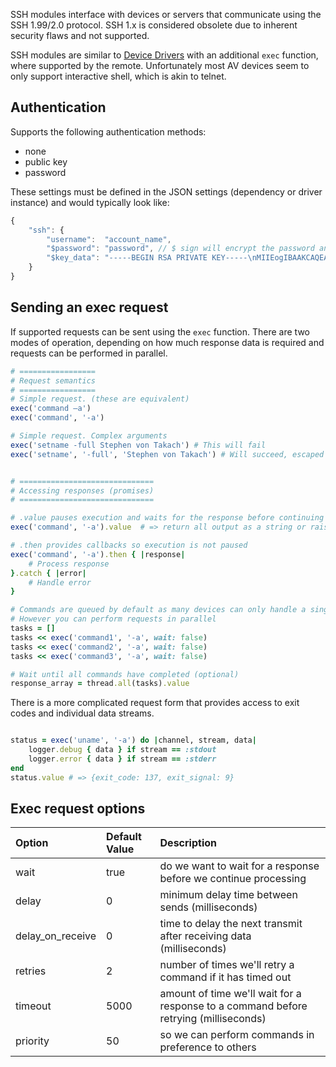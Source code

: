 SSH modules interface with devices or servers that communicate using the SSH 1.99/2.0 protocol. SSH 1.x is considered obsolete due to inherent security flaws and not supported.

SSH modules are similar to [Device Drivers](driver-development/device-drivers.md) with an additional `exec` function, where supported by the remote. Unfortunately most AV devices seem to only support interactive shell, which is akin to telnet.

## Authentication

Supports the following authentication methods:
* none
* public key
* password

These settings must be defined in the JSON settings (dependency or driver instance) and would typically look like:

```javascript
{
    "ssh": {
        "username":  "account_name",
        "$password": "password", // $ sign will encrypt the password and/or private key
        "$key_data": "-----BEGIN RSA PRIVATE KEY-----\nMIIEogIBAAKCAQEAqccvUza8FCinI4X8HSiXwIqQN6TGvcNBJnjPqGJxlstq1IfU\nkFa3S9eJl+CBkyjfvJ5ggdLN0S2EuGWwc/bdE3LKOWX8F15tFP0=\n-----END RSA PRIVATE KEY-----"
    }
}
```


## Sending an exec request

If supported requests can be sent using the `exec` function. There are two modes of operation, depending on how much response data is required and requests can be performed in parallel.

```ruby
# =================
# Request semantics
# =================
# Simple request. (these are equivalent)
exec('command –a')
exec('command', '-a')

# Simple request. Complex arguments
exec('setname -full Stephen von Takach') # This will fail
exec('setname', '-full', 'Stephen von Takach') # Will succeed, escaped properly


# ==============================
# Accessing responses (promises)
# ==============================

# .value pauses execution and waits for the response before continuing
exec('command', '-a').value  # => return all output as a string or raise error

# .then provides callbacks so execution is not paused
exec('command', '-a').then { |response|
    # Process response
}.catch { |error|
    # Handle error
}

# Commands are queued by default as many devices can only handle a single request at a time.
# However you can perform requests in parallel
tasks = []
tasks << exec('command1', '-a', wait: false)
tasks << exec('command2', '-a', wait: false)
tasks << exec('command3', '-a', wait: false)

# Wait until all commands have completed (optional)
response_array = thread.all(tasks).value

```

There is a more complicated request form that provides access to exit codes and individual data streams.

```ruby

status = exec('uname', '-a') do |channel, stream, data|
    logger.debug { data } if stream == :stdout
    logger.error { data } if stream == :stderr
end
status.value # => {exit_code: 137, exit_signal: 9}

```

## Exec request options

| Option | Default Value | Description |
| :--- | :--- | :--- |
| wait | true | do we want to wait for a response before we continue processing |
| delay | 0  | minimum delay time between sends (milliseconds) |
| delay_on_receive | 0 | time to delay the next transmit after receiving data (milliseconds) |
| retries | 2 | number of times we'll retry a command if it has timed out |
| timeout | 5000 | amount of time we'll wait for a response to a command before retrying (milliseconds) |
| priority | 50 | so we can perform commands in preference to others |



